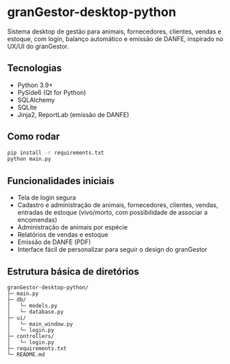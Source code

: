 # granGestor-desktop-python

Sistema desktop de gestão para animais, fornecedores, clientes, vendas e estoque, com login, balanço automático e emissão de DANFE, inspirado no UX/UI do granGestor.

## Tecnologias
- Python 3.9+
- PySide6 (Qt for Python)
- SQLAlchemy
- SQLite
- Jinja2, ReportLab (emissão de DANFE)

## Como rodar
```sh
pip install -r requirements.txt
python main.py
```

## Funcionalidades iniciais
- Tela de login segura
- Cadastro e administração de animais, fornecedores, clientes, vendas, entradas de estoque (vivo/morto, com possibilidade de associar a encomendas)
- Administração de animais por espécie
- Relatórios de vendas e estoque
- Emissão de DANFE (PDF)
- Interface fácil de personalizar para seguir o design do granGestor

## Estrutura básica de diretórios
```
granGestor-desktop-python/
├─ main.py
├─ db/
│   └─ models.py
│   └─ database.py
├─ ui/
│   └─ main_window.py
│   └─ login.py
├─ controllers/
│   └─ login.py
├─ requirements.txt
└─ README.md
```